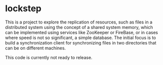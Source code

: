 lockstep
========

This is a project to explore the replication of resources, such as files in a distributed system using the concept of a shared system memory, which can be implemented using services like ZooKeeper or FireBase, or in cases where speed is not so significant, a simple database.  The initial focus is to build a synchronization client for synchronizing files in two directories that can be on different machines.

This code is currently not ready to release.

